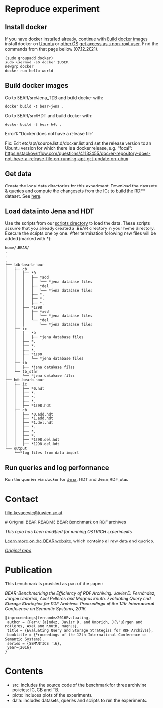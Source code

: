 Reproduce experiment
==============
## Install docker 
If you have docker installed already, continue with [Build docker images](https://github.com/GreenfishK/BEAR/blob/master/README.md#build-docker-images)
install docker on [Ubuntu](https://docs.docker.com/engine/install/ubuntu/#install-using-the-repository) or [other OS](https://docs.docker.com/get-docker/)
[get access as a non-root user](https://docs.docker.com/engine/install/linux-postinstall/#manage-docker-as-a-non-root-user). Find the commands from that page bellow (07.12.2021).
```
(sudo groupadd docker)
sudo usermod -aG docker $USER 
newgrp docker
docker run hello-world
```

## Build docker images
Go to BEAR/src/Jena_TDB and build docker with: 
```
docker build -t bear-jena .
```
Go to BEAR/src/HDT and build docker with: 
```
docker build -t bear-hdt .
```
Error1: “Docker does not have a release file”

Fix: Edit etc/apt/source.list.d/docker.list and set the release version to an Ubuntu version for which there is a docker release, e.g. “focal”: https://stackoverflow.com/questions/41133455/docker-repository-does-not-have-a-release-file-on-running-apt-get-update-on-ubun 

## Get data
Create the local data directories for this experiment. Download the datasets & queries and compute the changesets from the ICs to build the RDF* dataset. See [here](https://github.com/GreenfishK/BEAR/tree/master/data).

## Load data into Jena and HDT
Use the scripts from our [scripts directory](https://github.com/GreenfishK/BEAR/tree/master/scripts/load_data) to load the data. These scripts assume that you already created a .BEAR directory in your home directory. Execute the scripts one by one. After termination following new files will be added (marked with *):

```
home/.BEAR/  
.
.
.
├── tdb-bearb-hour  
│   ├── cb  
│   │   ├── *0  
│   │   │   ├── *add  
│   │   │   │   └── *jena database files 
│   │   │   ├── *del  
│   │   │   │   └── *jena database files  
│   │   │   ├── *.  
│   │   │   ├── *.  
│   │   │   ├── *.  
│   │   ├── *1298  
│   │   │   ├── *add  
│   │   │   │   └── *jena database files 
│   │   │   └── *del  
│   │   │       └── *jena database files  
│   ├── ic  
│   │   ├── *0  
│   │   │   ├── *jena database files  
│   │   ├── *.  
│   │   ├── *.  
│   │   ├── *.  
│   │   ├── *1298  
│   │   │   └── *jena database files 
│   ├── tb
│   │   ├── *jena database files
│   └── tb_star 
│       └── *jena database files
├── hdt-bearb-hour  
│   ├── ic  
│   │   ├── *0.hdt  
│   │   ├── *.  
│   │   ├── *.  
│   │   ├── *.  
│   │   ├── *1298.hdt  
│   ├── cb  
│   │   ├── *0.add.hdt  
│   │   ├── *1.add.hdt  
│   │   ├── *1.del.hdt  
│   │   ├── *.  
│   │   ├── *.  
│   │   ├── *.  
│   │   ├── *1298.del.hdt  
│   │   ├── *1298.del.hdt  
└── output  
    └──*log files from data import   
```

## Run queries and log performance
Run the queries via docker for [Jena](https://github.com/GreenfishK/BEAR/tree/master/src/jena_TDB), HDT and Jena_RDF_star.

Contact
==============
filip.kovacevic@tuwien.ac.at

﻿# Original BEAR README
BEAR Benchmark on RDF archives

_This repo has been modified for running OSTRICH experiments_

[Learn more on the BEAR website](https://aic.ai.wu.ac.at/qadlod/bear.html), which contains all raw data and queries.

_[Original repo](https://github.com/webdata/BEAR)_

Publication
==============
This benchmark is provided as part of the paper:

_BEAR: Benchmarking the Efficiency of RDF Archiving. Javier D. Fernández, Jurgen Umbrich, Axel Polleres and Magnus knuth. Evaluating Query and Storage Strategies for RDF Archives. Proceedings of the 12th International Conference on Semantic Systems, 2016._

~~~~
@inproceedings{fernandez2016Evaluating,
 author = {Fern\'{a}ndez, Javier D. and Umbrich, J{\"u}rgen and Polleres, Axel and Knuth, Magnus},
 title = {Evaluating Query and Storage Strategies for RDF Archives},
 booktitle = {Proceedings of the 12th International Conference on Semantic Systems},
 series = {SEMANTICS '16},
 year={2016}
}
~~~~
Contents
==============
- src: includes the source code of the benchmark for three archiving policies: IC, CB and TB.
- plots: includes plots of the experiments.
- data: includes datasets, queries and scripts to run the experiments.
